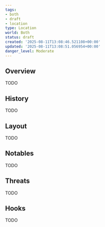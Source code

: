 ```yaml
---
tags:
- both
- draft
- location
type: Location
world: Both
status: draft
created: '2025-08-11T13:08:46.521108+00:00'
updated: '2025-08-11T13:08:51.056954+00:00'
danger_level: Moderate
---
```



## Overview

TODO
## History

TODO
## Layout

TODO
## Notables

TODO
## Threats

TODO
## Hooks

TODO
